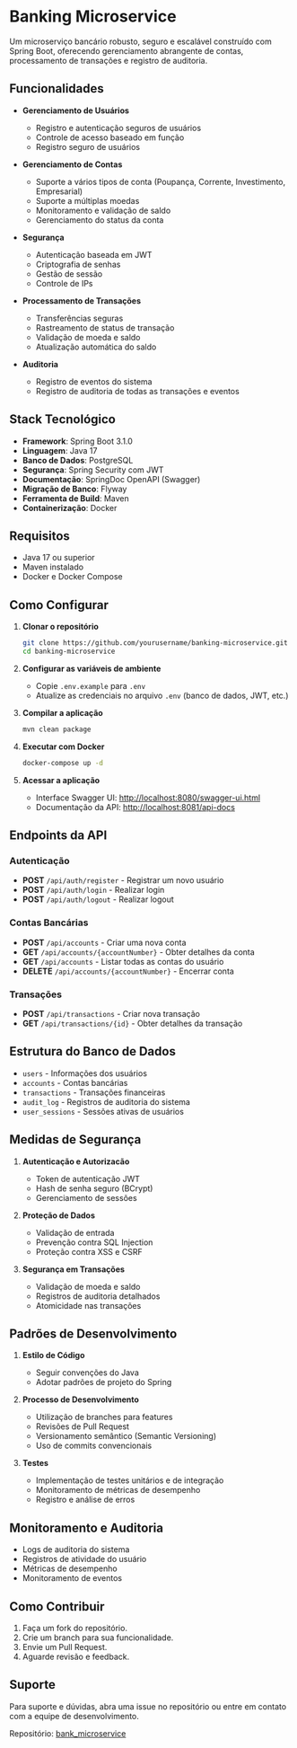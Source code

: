 # Banking Microservice

Um microserviço bancário robusto, seguro e escalável construído com Spring Boot, oferecendo gerenciamento abrangente de contas, processamento de transações e registro de auditoria.

## Funcionalidades

- **Gerenciamento de Usuários**
  - Registro e autenticação seguros de usuários
  - Controle de acesso baseado em função
  - Registro seguro de usuários

- **Gerenciamento de Contas**
  - Suporte a vários tipos de conta (Poupança, Corrente, Investimento, Empresarial)
  - Suporte a múltiplas moedas
  - Monitoramento e validação de saldo
  - Gerenciamento do status da conta

- **Segurança**
  - Autenticação baseada em JWT
  - Criptografia de senhas
  - Gestão de sessão
  - Controle de IPs
  
- **Processamento de Transações**
  - Transferências seguras
  - Rastreamento de status de transação
  - Validação de moeda e saldo
  - Atualização automática do saldo
  
- **Auditoria**
  - Registro de eventos do sistema
  - Registro de auditoria de todas as transações e eventos

## Stack Tecnológico

- **Framework**: Spring Boot 3.1.0
- **Linguagem**: Java 17
- **Banco de Dados**: PostgreSQL
- **Segurança**: Spring Security com JWT
- **Documentação**: SpringDoc OpenAPI (Swagger)
- **Migração de Banco**: Flyway
- **Ferramenta de Build**: Maven
- **Containerização**: Docker

## Requisitos

- Java 17 ou superior
- Maven instalado
- Docker e Docker Compose

## Como Configurar

1. **Clonar o repositório**
   ```bash
   git clone https://github.com/yourusername/banking-microservice.git
   cd banking-microservice
   ```

2. **Configurar as variáveis de ambiente**
   - Copie `.env.example` para `.env`
   - Atualize as credenciais no arquivo `.env` (banco de dados, JWT, etc.)

3. **Compilar a aplicação**
   ```bash
   mvn clean package
   ```

4. **Executar com Docker**
   ```bash
   docker-compose up -d
   ```

5. **Acessar a aplicação**
   - Interface Swagger UI: [http://localhost:8080/swagger-ui.html](http://localhost:8081/swagger-ui.html)
   - Documentação da API: [http://localhost:8081/api-docs](http://localhost:8081/api-docs)

## Endpoints da API

### Autenticação
- **POST** `/api/auth/register` - Registrar um novo usuário
- **POST** `/api/auth/login` - Realizar login
- **POST** `/api/auth/logout` - Realizar logout

### Contas Bancárias
- **POST** `/api/accounts` - Criar uma nova conta
- **GET** `/api/accounts/{accountNumber}` - Obter detalhes da conta
- **GET** `/api/accounts` - Listar todas as contas do usuário
- **DELETE** `/api/accounts/{accountNumber}` - Encerrar conta

### Transações
- **POST** `/api/transactions` - Criar nova transação
- **GET** `/api/transactions/{id}` - Obter detalhes da transação

## Estrutura do Banco de Dados

- `users` - Informações dos usuários
- `accounts` - Contas bancárias
- `transactions` - Transações financeiras
- `audit_log` - Registros de auditoria do sistema
- `user_sessions` - Sessões ativas de usuários

## Medidas de Segurança

1. **Autenticação e Autorizacão**
   - Token de autenticação JWT
   - Hash de senha seguro (BCrypt)
   - Gerenciamento de sessões

2. **Proteção de Dados**
   - Validação de entrada
   - Prevenção contra SQL Injection
   - Proteção contra XSS e CSRF
   
3. **Segurança em Transações**
   - Validação de moeda e saldo
   - Registros de auditoria detalhados
   - Atomicidade nas transações

## Padrões de Desenvolvimento

1. **Estilo de Código**
   - Seguir convenções do Java
   - Adotar padrões de projeto do Spring

2. **Processo de Desenvolvimento**
   - Utilização de branches para features
   - Revisões de Pull Request
   - Versionamento semântico (Semantic Versioning)
   - Uso de commits convencionais

3. **Testes**
   - Implementação de testes unitários e de integração
   - Monitoramento de métricas de desempenho
   - Registro e análise de erros

## Monitoramento e Auditoria

- Logs de auditoria do sistema
- Registros de atividade do usuário
- Métricas de desempenho
- Monitoramento de eventos

## Como Contribuir

1. Faça um fork do repositório.
2. Crie um branch para sua funcionalidade.
3. Envie um Pull Request.
4. Aguarde revisão e feedback.

## Suporte

Para suporte e dúvidas, abra uma issue no repositório ou entre em contato com a equipe de desenvolvimento.

Repositório: [bank_microservice](https://github.com/kippeer/bank_microservice)



